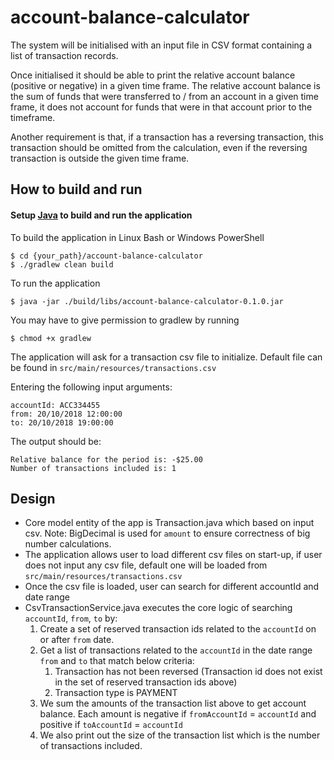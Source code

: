 # account-balance-calculator
The system will be initialised with an input file in CSV format containing a list of
transaction records.

Once initialised it should be able to print the relative account balance (positive or
negative) in a given time frame.
The relative account balance is the sum of funds that were transferred to / from an
account in a given time frame, it does not account for funds that were in that account
prior to the timeframe.

Another requirement is that, if a transaction has a reversing transaction, this
transaction should be omitted from the calculation, even if the reversing transaction is
outside the given time frame.

## How to build and run
#### Setup [Java](https://docs.oracle.com/cd/E19182-01/821-0917/inst_jdk_javahome_t/index.html) to build and run the application
To build the application in Linux Bash or Windows PowerShell 
```
$ cd {your_path}/account-balance-calculator
$ ./gradlew clean build
```
To run the application
```
$ java -jar ./build/libs/account-balance-calculator-0.1.0.jar
```
You may have to give permission to gradlew by running 
```
$ chmod +x gradlew
```
The application will ask for a transaction csv file to initialize. Default file can be found in `src/main/resources/transactions.csv`

Entering the following input arguments:
```
accountId: ACC334455
from: 20/10/2018 12:00:00
to: 20/10/2018 19:00:00
```

The output should be:
```
Relative balance for the period is: -$25.00
Number of transactions included is: 1
```

## Design
* Core model entity of the app is Transaction.java which based on input csv. Note: BigDecimal is used for `amount` to ensure correctness of big number calculations.
* The application allows user to load different csv files on start-up, if user does not input any csv file, default one will be loaded from `src/main/resources/transactions.csv`
* Once the csv file is loaded, user can search for different accountId and date range
* CsvTransactionService.java executes the core logic of searching `accountId`, `from`, `to` by:
    1. Create a set of reserved transaction ids related to the `accountId` on or after `from` date.
    2. Get a list of transactions related to the `accountId` in the date range `from` and `to` that match below criteria:
        1. Transaction has not been reversed (Transaction id does not exist in the set of reserved transaction ids above)
        2. Transaction type is PAYMENT
    3. We sum the amounts of the transaction list above to get account balance. Each amount is negative if `fromAccountId` = `accountId` and positive if `toAccountId` = `accountId`
    4. We also print out the size of the transaction list which is the number of transactions included.